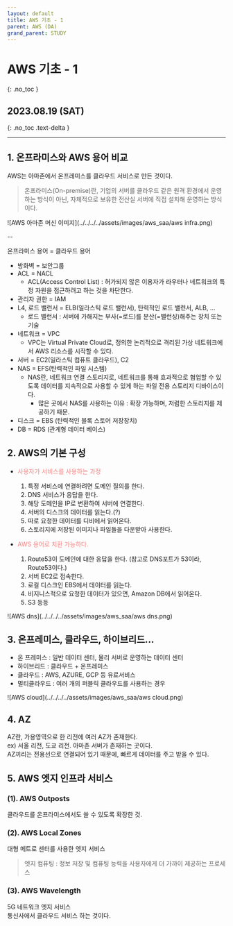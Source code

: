 ```yaml
---
layout: default
title: AWS 기초 - 1
parent: AWS (DA)
grand_parent: STUDY
---
```


# AWS 기초 - 1
{: .no_toc }

## 2023.08.19 (SAT)
{: .no_toc .text-delta }

---

## 1. 온프라미스와 AWS 용어 비교

AWS는 아마존에서 온프레미스를 클라우드 서비스로 만든 것이다.

> 온프라미스(On-premise)란, 기업의 서버를 클라우드 같은 원격 환경에서 운영하는 방식이 아닌, 자체적으로 보유한 전산실 서버에 직접 설치해 운영하는 방식이다.  

![AWS 아마존 머신 이미지](../../../../assets/images/aws_saa/aws infra.png)

--

온프라미스 용어 = 클라우드 용어
- 방화벽 = 보안그룹
- ACL = NACL
    * ACL(Access Control List) : 허가되지 않은 이용자가 라우터나 네트워크의 특정 자원을 접근하려고 하는 것을 차단한다.
- 관리자 권한 = IAM
- L4, 로드 밸런서 = ELB(일라스틱 로드 밸런서), 탄력적인 로드 밸련서, ALB, ...
    * 로드 밸런서 : 서버에 가해지는 부사(=로드)를 분산(=밸런싱)해주는 장치 또는 기술
- 네트워크 = VPC
    * VPC는 Virtual Private Cloud로, 정의한 논리적으로 격리된 가상 네트워크에서 AWS 리소스를 시작할 수 있다.
- 서버 = EC2(일라스틱 컴퓨트 클라우드), C2
- NAS = EFS(탄력적인 파일 시스템)
    * NAS란, 네트워크 연결 스토리지로, 네트워크를 통해 효과적으로 협업할 수 있도록 데이터를 지속적으로 사용할 수 있게 하는 파일 전용 스토리지 디바이스이다.
        * 많은 곳에서 NAS를 사용하는 이유 : 확장 가능하며, 저렴한 스토리지를 제공하기 때문.
- 디스크 = EBS (탄력적인 블록 스토어 저장장치)
- DB = RDS (관계형 데이터 베이스)

## 2. AWS의 기본 구성

- <span style="color:#F78181">사용자가 서비스를 사용하는 과정</span>
    1. 특정 서비스에 연결하려면 도메인 질의를 한다.
    2. DNS 서비스가 응답을 한다.
    3. 해당 도메인을 IP로 변환하여 서버에 연결한다.
    4. 서버의 디스크의 데이터를 읽는다.(?)
    5. 따로 요청한 데이터를 디비에서 읽어온다.
    6. 스토리지에 저장된 이미지나 파일들을 다운받아 사용한다.

- <span style="color:#F78181">AWS 용어로 치환 가능하다.</span>
    1. Route53이 도메인에 대한 응답을 한다. (참고로 DNS포트가 53이라, Route53이다.)
    2. 서버 EC2로 접속한다.
    3. 로컬 디스크인 EBS에서 데이터를 읽는다.
    4. 비지니스적으로 요청한 데이터가 있으면, Amazon DB에서 읽어온다.
    5. S3 등등

![AWS dns](../../../../assets/images/aws_saa/aws dns.png)

## 3. 온프레미스, 클라우드, 하이브리드...

- 온 프레미스 : 일반 데이터 센터, 물리 서버로 운영하는 데이터 센터
- 하이브리드 : 클라우드 + 온프레미스
- 클라우드 : AWS, AZURE, GCP 등 유료서비스
- 멀티클라우드 : 여러 개의 퍼블릭 클라우드를 사용하는 경우

![AWS cloud](../../../../assets/images/aws_saa/aws cloud.png)

## 4. AZ

AZ란, 가용영역으로 한 리전에 여러 AZ가 존재한다.  
ex) 서울 리전, 도쿄 리전. 아마존 서버가 존재하는 곳이다.  
AZ끼리는 전용선으로 연결되어 있기 때문에, 빠르게 데이터를 주고 받을 수 있다.

## 5. AWS 엣지 인프라 서비스

### (1). AWS Outposts
클라우드를 온프라미스에서도 쓸 수 있도록 확장한 것.

### (2). AWS Local Zones
대형 메트로 센터를 사용한 엣지 서비스
> 엣지 컴퓨팅 : 정보 저장 및 컴퓨팅 능력을 사용자에게 더 가까이 제공하는 프로세스

### (3). AWS Wavelength
5G 네트워크 엣지 서비스  
통신사에서 클라우드 서비스 하는 것이다.